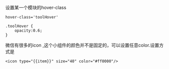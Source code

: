 设置某一个模块的hover-class

```
hover-class='toolHover'

.toolHover {
    opacity:0.6;
}
```

微信有很多的icon ,这个小组件的颜色并不是固定的，可以设置任意color.设置方式是

```
<icon type="{{item}}" size="40" color="#ff0000"/>
```



